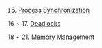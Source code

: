 15. [Process Synchronization](https://blog.naver.com/jinju0405/222725193766)

16 ~ 17. [Deadlocks](https://blog.naver.com/jinju0405/222733581669)

18 ~ 21. [Memory Management](https://blog.naver.com/jinju0405/222733585305)